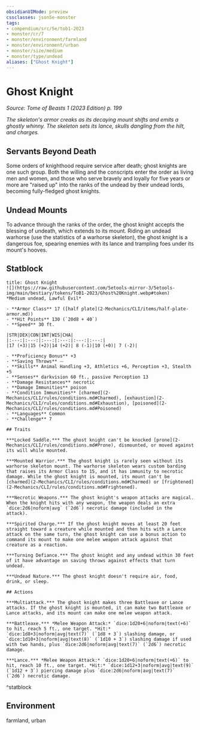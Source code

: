 ```yaml
---
obsidianUIMode: preview
cssclasses: json5e-monster
tags:
- compendium/src/5e/tob1-2023
- monster/cr/7
- monster/environment/farmland
- monster/environment/urban
- monster/size/medium
- monster/type/undead
aliases: ["Ghost Knight"]
---
```

# Ghost Knight
*Source: Tome of Beasts 1 (2023 Edition) p. 199*  

*The skeleton's armor creaks as its decaying mount shifts and emits a ghostly whinny. The skeleton sets its lance, skulls dangling from the hilt, and charges.*

## Servants Beyond Death

Some orders of knighthood require service after death; ghost knights are one such group. Both the willing and the conscripts enter the order as living men and women, and those who serve bravely and loyally for five years or more are "raised up" into the ranks of the undead by their undead lords, becoming fully-fledged ghost knights.

## Undead Mounts

To advance through the ranks of the order, the ghost knight accepts the blessing of undeath, which extends to its mount. Riding an undead warhorse (use the statistics of a warhorse skeleton), the ghost knight is a dangerous foe, spearing enemies with its lance and trampling foes under its mount's hooves.

## Statblock

```ad-statblock
title: Ghost Knight
![](https://raw.githubusercontent.com/5etools-mirror-3/5etools-img/main/bestiary/tokens/ToB1-2023/Ghost%20Knight.webp#token)
*Medium undead, Lawful Evil*

- **Armor Class** 17 ([half plate](2-Mechanics/CLI/items/half-plate-armor.md))
- **Hit Points** 130 (`20d8 + 40`)
- **Speed** 30 ft.

|STR|DEX|CON|INT|WIS|CHA|
|:---:|:---:|:---:|:---:|:---:|:---:|
|17 (+3)|15 (+2)|14 (+2)| 8 (-1)|10 (+0)| 7 (-2)|

- **Proficiency Bonus** +3
- **Saving Throws** ⏤
- **Skills** Animal Handling +3, Athletics +6, Perception +3, Stealth +5
- **Senses** darkvision 60 ft., passive Perception 13
- **Damage Resistances** necrotic
- **Damage Immunities** poison
- **Condition Immunities** [charmed](2-Mechanics/CLI/rules/conditions.md#Charmed), [exhaustion](2-Mechanics/CLI/rules/conditions.md#Exhaustion), [poisoned](2-Mechanics/CLI/rules/conditions.md#Poisoned)
- **Languages** Common
- **Challenge** 7

## Traits

***Locked Saddle.*** The ghost knight can't be knocked [prone](2-Mechanics/CLI/rules/conditions.md#Prone), dismounted, or moved against its will while mounted.

***Mounted Warrior.*** The ghost knight is rarely seen without its warhorse skeleton mount. The warhorse skeleton wears custom barding that raises its Armor Class to 15, and it has immunity to necrotic damage. While the ghost knight is mounted, its mount can't be [charmed](2-Mechanics/CLI/rules/conditions.md#Charmed) or [frightened](2-Mechanics/CLI/rules/conditions.md#Frightened).

***Necrotic Weapons.*** The ghost knight's weapon attacks are magical. When the knight hits with any weapon, the weapon deals an extra `dice:2d6|noform|avg` (`2d6`) necrotic damage (included in the attack).

***Spirited Charge.*** If the ghost knight moves at least 20 feet straight toward a creature while mounted and then hits with a Lance attack on the same turn, the ghost knight can use a bonus action to command its mount to make one melee weapon attack against that creature as a reaction.

***Turning Defiance.*** The ghost knight and any undead within 30 feet of it have advantage on saving throws against effects that turn undead.

***Undead Nature.*** The ghost knight doesn't require air, food, drink, or sleep.

## Actions

***Multiattack.*** The ghost knight makes three Battleaxe or Lance attacks. If the ghost knight is mounted, it can make two Battleaxe or Lance attacks, and its mount can make one melee weapon attack.

***Battleaxe.*** *Melee Weapon Attack:* `dice:1d20+6|noform|text(+6)` to hit, reach 5 ft., one target. *Hit:* `dice:1d8+3|noform|avg|text(7)` (`1d8 + 3`) slashing damage, or `dice:1d10+3|noform|avg|text(8)` (`1d10 + 3`) slashing damage if used with two hands, plus `dice:2d6|noform|avg|text(7)` (`2d6`) necrotic damage.

***Lance.*** *Melee Weapon Attack:* `dice:1d20+6|noform|text(+6)` to hit, reach 10 ft., one target. *Hit:* `dice:1d12+3|noform|avg|text(9)` (`1d12 + 3`) piercing damage plus `dice:2d6|noform|avg|text(7)` (`2d6`) necrotic damage.
```
^statblock

## Environment

farmland, urban